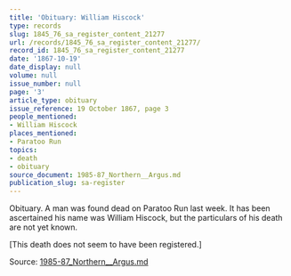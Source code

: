 ```yaml
---
title: 'Obituary: William Hiscock'
type: records
slug: 1845_76_sa_register_content_21277
url: /records/1845_76_sa_register_content_21277/
record_id: 1845_76_sa_register_content_21277
date: '1867-10-19'
date_display: null
volume: null
issue_number: null
page: '3'
article_type: obituary
issue_reference: 19 October 1867, page 3
people_mentioned:
- William Hiscock
places_mentioned:
- Paratoo Run
topics:
- death
- obituary
source_document: 1985-87_Northern__Argus.md
publication_slug: sa-register
---
```


Obituary.  A man was found dead on Paratoo Run last week.  It has been ascertained his name was William Hiscock, but the particulars of his death are not yet known.

[This death does not seem to have been registered.]

Source: [1985-87_Northern__Argus.md](/downloads/markdown/1985-87_Northern__Argus.md)
